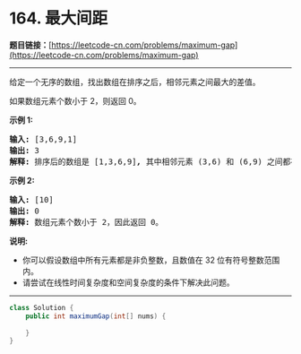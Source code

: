 # 164. 最大间距

**题目链接：**[https://leetcode-cn.com/problems/maximum-gap](https://leetcode-cn.com/problems/maximum-gap)

---

<div class="content__1Y2H">
 <div class="notranslate">
  <p>给定一个无序的数组，找出数组在排序之后，相邻元素之间最大的差值。</p> 
  <p>如果数组元素个数小于 2，则返回 0。</p> 
  <p><strong>示例&nbsp;1:</strong></p> 
  <pre class="language-text"><strong>输入:</strong> [3,6,9,1]
<strong>输出:</strong> 3
<strong>解释:</strong> 排序后的数组是 [1,3,6,9]<strong><em>, </em></strong>其中相邻元素 (3,6) 和 (6,9) 之间都存在最大差值 3。</pre> 
  <p><strong>示例&nbsp;2:</strong></p> 
  <pre class="language-text"><strong>输入:</strong> [10]
<strong>输出:</strong> 0
<strong>解释:</strong> 数组元素个数小于 2，因此返回 0。</pre> 
  <p><strong>说明:</strong></p> 
  <ul> 
   <li>你可以假设数组中所有元素都是非负整数，且数值在 32 位有符号整数范围内。</li> 
   <li>请尝试在线性时间复杂度和空间复杂度的条件下解决此问题。</li> 
  </ul> 
 </div>
</div>

---

```java
class Solution {
    public int maximumGap(int[] nums) {
        
    }
}
```